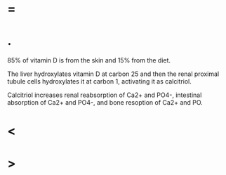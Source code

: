 # =

# .

85% of vitamin D is from the skin and 15% from the diet.

The liver hydroxylates vitamin D at carbon 25 and then the renal proximal tubule cells hydroxylates it at carbon 1, activating it as calcitriol.

Calcitriol increases renal reabsorption of Ca2+ and PO4-, intestinal absorption of Ca2+ and PO4-, and bone resoption of Ca2+ and PO.

# <

# >
